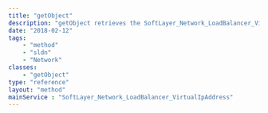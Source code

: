 ```yaml
---
title: "getObject"
description: "getObject retrieves the SoftLayer_Network_LoadBalancer_VirtualIpAddress object whose ID number corresponds to the ID number of the init parameter passed to the SoftLayer_Network_LoadBalancer_VirtualIpAddress service. You can only retrieve Load Balancers assigned to your account. "
date: "2018-02-12"
tags:
    - "method"
    - "sldn"
    - "Network"
classes:
    - "getObject"
type: "reference"
layout: "method"
mainService : "SoftLayer_Network_LoadBalancer_VirtualIpAddress"
---
```

